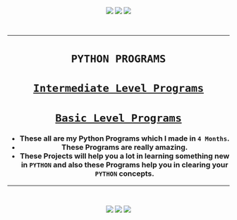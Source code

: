 <p align="center">
<img src="https://forthebadge.com/images/badges/for-you.svg" />
<img src="http://ForTheBadge.com/images/badges/made-with-python.svg" />
<img src="https://forthebadge.com/images/badges/built-by-developers.svg" />
</p><br/>

________________________________


### <h1 align="center">**`PYTHON PROGRAMS`**</h1>
### <h1 align="center"><a href="https://github.com/Iamtripathisatyam/Python-Programs/tree/main/All%20Programs">**`Intermediate Level Programs`**</a></h1>
### <h1 align="center"><a href="https://github.com/Iamtripathisatyam/Python-Programs/tree/main/Basic%20Programs">**`Basic Level Programs`**</a></h1>
<h3 align="center">
  
- These all are my Python Programs which I made in `4 Months`.
- These Programs are really amazing.
- These Projects will help you a lot in learning something new in `PYTHON` and also these Programs help you in clearing your `PYTHON` concepts.
</h3>

_______________________________

<br/>
<p align="center">
<img src="https://badges.pufler.dev/visits/Iamtripathisatyam/Python-Programs?style=for-the-badge&logo=github&logoColor=yellow" />
<img src="https://badges.pufler.dev/updated/Iamtripathisatyam/Python-Programs?style=for-the-badge&logo=github&logoColor=yellow" />
<img src="https://badges.pufler.dev/created/Iamtripathisatyam/Python-Programs?style=for-the-badge&logo=github&logoColor=yellow" />
</p>


